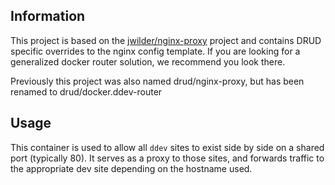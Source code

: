 ## Information

This project is based on the [jwilder/nginx-proxy](http;//github.com/jwilder/nginx-proxy) project and contains DRUD specific overrides to the nginx config template. If you are looking for a generalized docker router solution, we recommend you look there.

Previously this project was also named drud/nginx-proxy, but has been renamed to drud/docker.ddev-router

## Usage

This container is used to allow all `ddev` sites to exist side by side on a shared port (typically 80). It serves as a proxy to those sites, and forwards traffic to the appropriate dev site depending on the hostname used.
